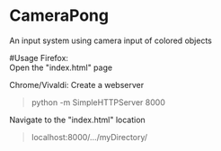 # CameraPong
An input system using camera input of colored objects

#Usage
Firefox:  
Open the "index.html" page

Chrome/Vivaldi:
Create a webserver  
  >python -m SimpleHTTPServer 8000
  
Navigate to the "index.html" location    
  >localhost:8000/.../myDirectory/
